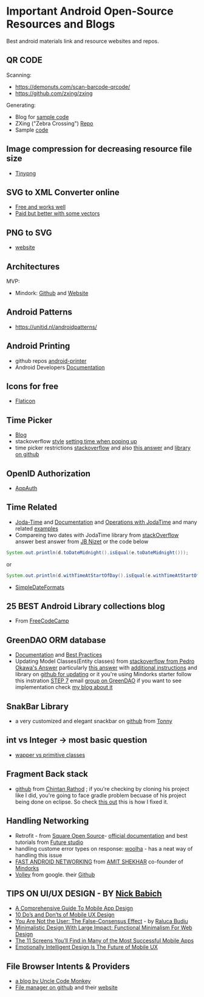 Important Android Open-Source Resources and Blogs 
=======
Best android materials link and resource websites and repos.

## QR CODE
Scanning:
  * https://demonuts.com/scan-barcode-qrcode/
  * https://github.com/zxing/zxing
  
Generating:
  * Blog for [sample code](https://www.mysamplecode.com/2012/09/android-generate-qr-code-using-zxing.html#comment-form_3020102673987308109)
  * ZXing ("Zebra Crossing") [Repo](https://github.com/zxing/zxing)
  * Sample [code](https://github.com/phishman3579/android-quick-response-code)
## Image compression for decreasing resource file size
 * [Tinypng](https://tinypng.com/)
 
## SVG to XML Converter online
 * [Free and works well](https://inloop.github.io/svg2android/)
 * [Paid but better with some vectors](https://svg2vector.com/)
 
## PNG to SVG
 * [website](https://www.pngtosvg.com/)
 
## Architectures 
 MVP:
  * Mindork: [Github](https://github.com/MindorksOpenSource/android-mvp-architecture) and [Website](https://mindorks.com/)

## Android Patterns
 * https://unitid.nl/androidpatterns/

## Android Printing
 * github repos [android-printer](https://github.com/topics/android-printer)
 * Android Developers [Documentation](https://developer.android.com/training/printing)

## Icons for free
 * [Flaticon](https://www.flaticon.com/)

## Time Picker
 * [Blog](https://www.codingdemos.com/android-timepicker-edittext/)
 * stackoverflow [style](https://stackoverflow.com/questions/11077530/how-to-change-the-default-color-of-datepicker-and-timepicker-dialog-in-android) [setting time when poping up](https://stackoverflow.com/questions/12494074/android-setting-time-in-time-picker-with-the-time-shown-in-text-view)
 * time picker restrictions [stackoverflow](https://stackoverflow.com/questions/13516389/android-timepickerdialog-set-max-time) and also [this answer](https://stackoverflow.com/questions/34253379/datepicker-and-timepicker-set-max-and-min-values) and [library on github](https://github.com/wdullaer/MaterialDateTimePicker#timepickerdialog-setdisabledtimestimepoint-times)
 
 ## OpenID Authorization
  * [AppAuth](https://github.com/openid/AppAuth-Android/)
  
 ## Time Related 
  * [Joda-Time](https://github.com/dlew/joda-time-android) and [Documentation](https://www.joda.org/joda-time/userguide.html) and [Operations with JodaTime](https://www.mkyong.com/java/how-to-calculate-date-time-difference-in-java/) and many related [examples](https://www.programcreek.com/java-api-examples/?ClassName=joda&action=search&submit=Search)
  * Compareing two dates with JodaTime library from [stackOverflow](https://stackoverflow.com/questions/13764106/comparing-two-dates-using-joda-time) answer best answer from [JB Nizet](https://stackoverflow.com/users/571407/jb-nizet) or the code below
  
   ```java
   System.out.println(d.toDateMidnight().isEqual(e.toDateMidnight()));
   ```
   or
    
   ```java
   System.out.println(d.withTimeAtStartOfDay().isEqual(e.withTimeAtStartOfDay()));
   ```
 * [SimpleDateFormats](https://docs.oracle.com/javase/10/docs/api/java/text/SimpleDateFormat.html)
   
## 25 BEST Android Library collections blog
 * From [FreeCodeCamp](https://www.freecodecamp.org/news/25-new-android-libraries-which-you-definitely-want-to-try-at-the-beginning-of-2017-45878d5408c0/)
 
## GreenDAO ORM database
 * [Documentation](http://greenrobot.org/greendao/documentation/) and [Best Practices](http://greenrobot.org/android/benchmarking-on-android/)
 * Updating Model Classes(Entity classes) from [stackoverflow from Pedro Okawa's Answer](https://stackoverflow.com/a/30334668/6021740) particularly [this answer](https://stackoverflow.com/a/38984100/6021740) with [additional instructions](https://github.com/cyrilpillai/GreenDao-Migrator) and library on [github for updating](https://github.com/yuweiguocn/GreenDaoUpgradeHelper) or it you're using Mindorks starter follow this instration [STEP 7](https://blog.mindorks.com/powerful-android-orm-greendao-3-tutorial) email [group on GreenDAO](https://groups.google.com/forum/#!forum/greendao) if you want to see implementation check [my blog about it](https://medium.com/@kidusmamuye/migration-with-greendao-android-8f940b5ef58d)
 
 ## SnakBar Library
  * a very customized and elegant snackbar on [github](https://github.com/TonnyL/Light) from [Tonny](https://github.com/TonnyL)

## int vs Integer -> most basic question
 * [wapper vs primitive classes](http://mindprod.com/jgloss/intvsinteger.html)
 
## Fragment Back stack
 * [github](https://github.com/ChintanRathod/Fragment-Back-Stack) from [Chintan Rathod](https://github.com/ChintanRathod) ; if you're checking by cloning his project like I did, you're going to face gradle problem becuase of his project being done on eclipse. So check [this out](https://developer.android.com/studio/intro/migrate.html#import_eclipse_projects_to_android_studio) this is how I fixed it.
 
 
## Handling Networking
 * Retrofit - from [Square Open Source](https://square.github.io/)- [official documentation](https://square.github.io/retrofit/) and best tutorials from [Future studio](https://futurestud.io/tutorials/retrofit-getting-started-and-android-client)
 * handling custome error types on response: [woolha](https://www.woolha.com/tutorials/android-retrofit-2-custom-error-response-handling) - has a neat way of handling this issue
 * [FAST ANDROID NETWORKING](https://github.com/amitshekhariitbhu/Fast-Android-Networking) from [AMIT SHEKHAR](https://github.com/amitshekhariitbhu) co-founder of [Mindorks](https://mindorks.com)
 * [Volley](https://developer.android.com/training/volley) from google. their [Github](https://github.com/google/volley)

## TIPS ON UI/UX DESIGN - BY [Nick Babich](https://www.smashingmagazine.com/author/nickbabich/) 
 * [A Comprehensive Guide To Mobile App Design](https://www.smashingmagazine.com/2018/02/comprehensive-guide-to-mobile-app-design/)
 * [10 Do’s and Don’ts of Mobile UX Design](https://theblog.adobe.com/10-dos-donts-mobile-ux-design/)
 * [You Are Not the User: The False-Consensus Effect](https://www.nngroup.com/articles/false-consensus/) - by [Raluca Budiu](https://www.nngroup.com/articles/author/raluca-budiu/)
 * [Minimalistic Design With Large Impact: Functional Minimalism For Web Design](https://www.smashingmagazine.com/2017/10/functional-minimal-web-design/)
 * [The 11 Screens You’ll Find in Many of the Most Successful Mobile Apps](https://theblog.adobe.com/11-screens-youll-find-many-successful-mobile-apps/)
 * [Emotionally Intelligent Design Is The Future of Mobile UX](https://theblog.adobe.com/emotionally-intelligent-design-future-mobile-ux/)

## File Browser Intents & Providers
 * [a blog by Uncle Code Monkey](http://www.blackmoonit.com/android/filebrowser/intents/)
 * [File manager on github](https://github.com/openintents/filemanager) and their [website](https://f-droid.org/packages/org.openintents.filemanager/)

